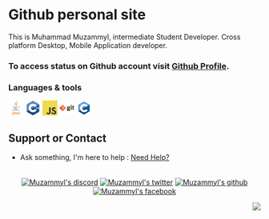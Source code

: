 # Github personal site

This is Muhammad Muzammyl, intermediate Student Developer. Cross platform Desktop, Mobile Application developer.

### To access status on Github account visit [Github Profile](https://github.com/muzammyl).

### Languages & tools
<code><img height="30" src="https://raw.githubusercontent.com/github/explore/5b3600551e122a3277c2c5368af2ad5725ffa9a1/topics/java/java.png" alt="Java"></code>
<code><img height="30" src="https://raw.githubusercontent.com/github/explore/180320cffc25f4ed1bbdfd33d4db3a66eeeeb358/topics/cpp/cpp.png" alt="Cpp"></code>
<code><img height="30" src="https://raw.githubusercontent.com/github/explore/80688e429a7d4ef2fca1e82350fe8e3517d3494d/topics/javascript/javascript.png" alt="JavaScript"></code>
<code><img height="30" src="https://raw.githubusercontent.com/github/explore/80688e429a7d4ef2fca1e82350fe8e3517d3494d/topics/git/git.png" alt="git"></code>
<code><img height="30" src="https://raw.githubusercontent.com/github/explore/f3e22f0dca2be955676bc70d6214b95b13354ee8/topics/c/c.png" alt="C"></code>

## Support or Contact

- Ask something, I'm here to help : <a href="mailto:muzammyl@outlook.com" subject="Email">Need Help?</a>

<br>
<center>
<a href="https://discordapp.com/users/792417317342150676"><img align="center" height="25" src="https://raw.githubusercontent.com/peterthehan/peterthehan/main/assets/discord.svg" alt="Muzammyl's discord"></a>
<a href="https://twitter.com/muzammyl_"><img align="center" height="25" src="https://raw.githubusercontent.com/peterthehan/peterthehan/main/assets/twitter.svg" alt="Muzammyl's twitter"></a>
<a href="https://github.com/muzammyl"><img align="center" height="25" src="https://raw.githubusercontent.com/peterthehan/peterthehan/main/assets/github.svg" alt="Muzammyl's github"></a>
<a href="https://www.facebook.com/muzammyl75"><img align="center" height="25" src="https://upload.wikimedia.org/wikipedia/en/0/04/Facebook_f_logo_%282021%29.svg" alt="Muzammyl's facebook"></a>
</center>

<a href="https://www.gnu.org/licenses/gpl-3.0.en.html" title="License"><img src="https://upload.wikimedia.org/wikipedia/commons/9/93/GPLv3_Logo.svg" align="right" height="48" width=""/></a>